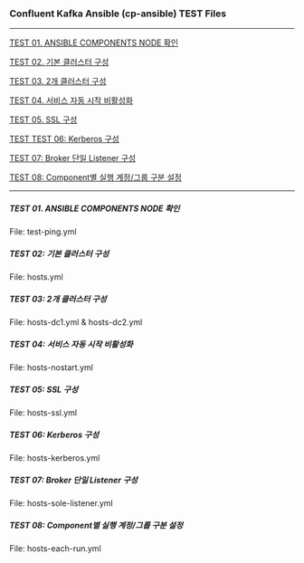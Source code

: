 ### Confluent Kafka Ansible (cp-ansible) TEST Files 

---------------------------------------------

[TEST 01. ANSIBLE COMPONENTS NODE 확인](#test-01-ansible-components-node-확인)

[TEST 02. 기본 클러스터 구성](#test-02-기본-클러스터-구성)

[TEST 03. 2개 클러스터 구성](#test-03-2개-클러스터-구성)

[TEST 04. 서비스 자동 시작 비활성화](#test-04-서비스-자동-시작-비활성화)

[TEST 05. SSL 구성](#test-05-ssl-구성)

[TEST TEST 06: Kerberos 구성](#test-06-kerberos-구성)

[TEST 07: Broker 단일 Listener 구성](#test-07-broker-단일-listener-구성)

[TEST 08: Component별 실행 계정/그룹 구분 설정](#test-08-Component별-실행-계정/그룹-구분-설정)

---------------------------------------------

##### TEST 01. ANSIBLE COMPONENTS NODE 확인
File: test-ping.yml

##### TEST 02: 기본 클러스터 구성
File: hosts.yml 

##### TEST 03: 2개 클러스터 구성 
File: hosts-dc1.yml & hosts-dc2.yml

##### TEST 04: 서비스 자동 시작 비활성화
File: hosts-nostart.yml 

##### TEST 05: SSL 구성
File: hosts-ssl.yml

##### TEST 06: Kerberos 구성
File: hosts-kerberos.yml

##### TEST 07: Broker 단일 Listener 구성
File: hosts-sole-listener.yml

##### TEST 08: Component별 실행 계정/그룹 구분 설정 
File: hosts-each-run.yml 
